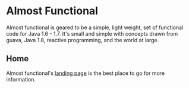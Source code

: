 # Almost Functional

Almost functional is geared to be a simple, light weight, set of functional code for Java 1.6 - 1.7.
It's small and simple with concepts drawn from guava, Java 1.8, reactive programming, and the world at large.

## Home

Almost functional's [landing page](http://nwillc.github.io/almost-functional/) is the best place to go for more information.

